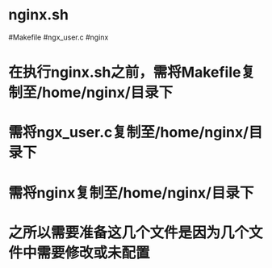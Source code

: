 # nginx.sh
#Makefile
#ngx_user.c
#nginx
# 在执行nginx.sh之前，需将Makefile复制至/home/nginx/目录下
# 需将ngx_user.c复制至/home/nginx/目录下
# 需将nginx复制至/home/nginx/目录下
# 之所以需要准备这几个文件是因为几个文件中需要修改或未配置